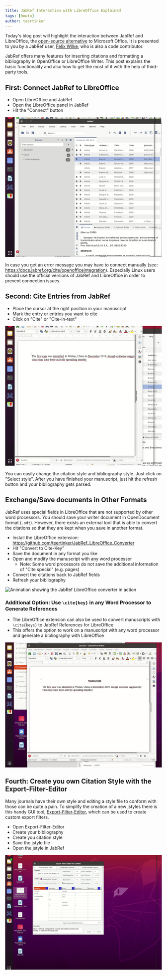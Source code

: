 ```yaml
---
title: JabRef Interaction with LibreOffice Explained
tags: [howto]
author: teertinker
---
```

Today's blog post will highlight the interaction between JabRef and LibreOffice, the [open-source alternative](https://www.libreoffice.org/) to Microsoft Office.
It is presented to you by a JabRef user, [Felix Wilke](https://github.com/teertinker), who is also a code contributor.

JabRef offers many features for inserting citations and formatting a bibliography in OpenOffice or LibreOffice Writer.
This post explains the basic functionality and also how to get the most of it with the help of third-party tools.

## First: Connect JabRef to LibreOffice

- Open LibreOffice and JabRef
- Open the LibreOffice panel in JabRef
- Hit the "Connect" button

![Animation showing how to connect to LibreOffice from JabRef](/img/ConnectToLibreOffice.gif)

In case you get an error message you may have to connect manually (see: <https://docs.jabref.org/cite/openofficeintegration>).
Especially Linux users should use the official versions of JabRef and LibreOffice in order to prevent connection issues.

## Second: Cite Entries from JabRef

- Place the cursor at the right position in your manuscript
- Mark the entry or entries you want to cite
- Click on "Cite" or "Cite-in-text"

![Animation showing how to insert citations from JabRef into LibreOffice documents](/img/libreoffice_blog1.gif)

You can easily change the citation style and bibliography style.
Just click on "Select style".
After you have finished your manuscript, just hit the refresh button and your bibliography gets parsed.

## Exchange/Save documents in Other Formats

JabRef uses special fields in LibreOffice that are not supported by other word processors.
You should save your writer document in OpenDocument format (`.odt`).
However, there exists an external tool that is able to convert the citations so that they are kept when you save in another format.

- Install the LibreOffice extension: <https://github.com/teertinker/JabRef_LibreOffice_Converter>
- Hit "Convert to Cite-Key"
- Save the document in any format you like
- Open and modify the manuscript with any word processor
  - Note: Some word processors do not save the additional information of "Cite special" (e.g. pages)
- Convert the citations back to JabRef fields
- Refresh your bibliography

![Animation showing the JabRef LibreOffice converter in action](/img/libreoffice_blog2.gif)

### Additional Option: Use `\cite{key}` in any Word Processor to Generate References

- The LibreOffice extension can also be used to convert manuscripts with `\cite{keys}` to JabRef References for LibreOffice
- This offers the option to work on a manuscript with any word processor and generate a bibliography with LibreOffice

![Animation showing the right click action copy cite key for copying citations keys and inserting them in a document](/img/libreoffice_blog3.gif)

## Fourth: Create you own Citation Style with the Export-Filter-Editor

Many journals have their own style and editing a style file to conform with those can be quite a pain.
To simplify the creation of a new jstyles there is this handy GUI tool, [Export-Filter-Editor](https://github.com/teertinker/Export-Filter-Editor), which can be used to create custom export filters.

- Open Export-Filter-Editor
- Create your bibliography
- Create you citation style
- Save the jstyle file
- Open the jstyle in JabRef

![Animation showing how to define export filters in the Export-Filter-Editor](/img/ExportFilterEditor.gif)
